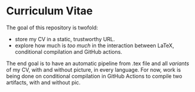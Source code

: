 # Curriculum Vitae

The goal of this repository is twofold: 
 - store my CV in a static, trustworthy URL. 
 - explore how much is _too much_ in the interaction between LaTeX, conditional compilation and GitHub actions. 

The end goal is to have an automatic pipeline from .tex file and all _variants_ of my CV, with and without picture, in every language. For now, work is being done on conditional compilation in GitHub Actions to compile two artifacts, with and without pic.
